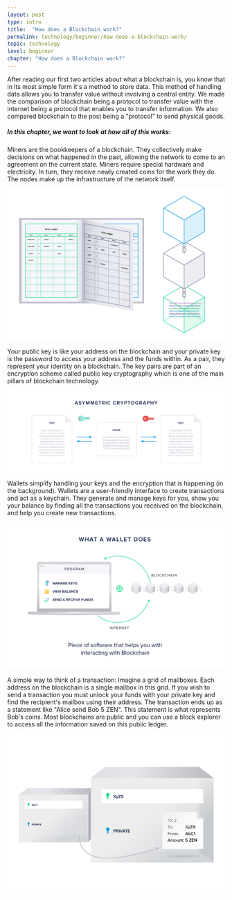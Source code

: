 ```yaml
---
layout: post
type: intro
title:  "How does a Blockchain work?"
permalink: technology/beginner/how-does-a-blockchain-work/
topic: technology
level: beginner
chapter: "How does a Blockchain work?"
---
```


After reading our first two articles about what a blockchain is, you know that in its most simple form it's a method to store data. This method of handling data allows you to transfer value without involving a central entity. We made the comparison of blockchain being a protocol to transfer value with the internet being a protocol that enables you to transfer information. We also compared blockchain to the post being a "protocol" to send physical goods.

##### In this chapter, we want to look at how all of this works:

Miners are the bookkeepers of a blockchain. They collectively make decisions on what happened in the past, allowing the network to come to an agreement on the current state. Miners require special hardware and electricity. In turn, they receive newly created coins for the work they do. The nodes make up the infrastructure of the network itself.

![Book blockchain](/assets/post_files/technology/beginner/blockchain-as-a-data-structure/book_blockchain.jpg)

Your public key is like your address on the blockchain and your private key is the password to access your address and the funds within. As a pair, they represent your identity on a blockchain. The key pairs are part of an encryption scheme called public key cryptography which is one of the main pillars of blockchain technology.

![Asymmetric](/assets/post_files/technology/beginner/identity-in-blockchain/asymmetric.png)

Wallets simplify handling your keys and the encryption that is happening (in the background). Wallets are a user-friendly interface to create transactions and act as a keychain. They generate and manage keys for you, show you your balance by finding all the transactions you received on the blockchain, and help you create new transactions. 

![Wallet does](/assets/post_files/technology/beginner/wallets/wallet_does.jpg)

A simple way to think of a transaction: Imagine a grid of mailboxes. Each address on the blockchain is a single mailbox in this grid. If you wish to send a transaction you must unlock your funds with your private key and find the recipient's mailbox using their address. The transaction ends up as a statement like "Alice send Bob 5 ZEN". This statement is what represents Bob's coins. Most blockchains are public and you can use a block explorer to access all the information saved on this public ledger.

![Sent](/assets/post_files/technology/beginner/intro-to-transactions-basic/T3_sent.jpg)
